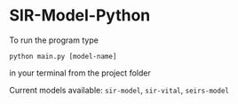 # SIR-Model-Python

To run the program type
```shell
python main.py [model-name]
```
in your terminal from the project folder

Current models available: `sir-model`, `sir-vital`, `seirs-model`